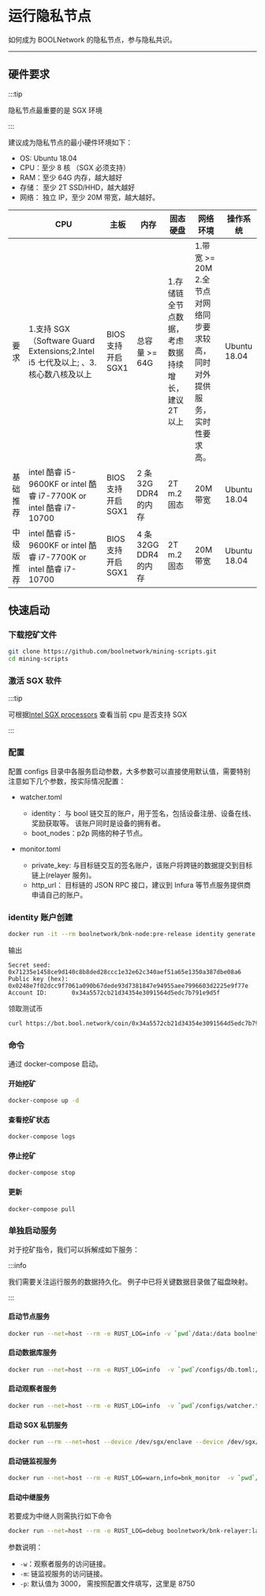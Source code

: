 # 运行隐私节点

如何成为 BOOLNetwork 的隐私节点，参与隐私共识。

---

## 硬件要求

:::tip

隐私节点最重要的是 SGX 环境

:::

建议成为隐私节点的最小硬件环境如下：

- OS: Ubuntu 18.04
- CPU：至少 8 核 （SGX 必须支持）
- RAM：至少 64G 内存，越大越好
- 存储： 至少 2T SSD/HHD，越大越好
- 网络： 独立 IP，至少 20M 带宽，越大越好。

|            | CPU                                                                               | 主板               | 内存                  | 固态硬盘                                           | 网络环境                                                                   | 操作系统     |
| ---------- | --------------------------------------------------------------------------------- | ------------------ | --------------------- | -------------------------------------------------- | -------------------------------------------------------------------------- | ------------ |
| 要求       | 1.支持 SGX（Software Guard Extensions;2.Intel i5 七代及以上; 、3.核心数八核及以上 | BIOS 支持开启 SGX1 | 总容量 >= 64G         | 1.存储链全节点数据，考虑数据持续增长，建议 2T 以上 | 1.带宽 >= 20M 2.全节点对网络同步要求较高，同时对外提供服务，实时性要求高。 | Ubuntu 18.04 |
| 基础推荐   | intel 酷睿 i5-9600KF or intel 酷睿 i7-7700K or intel 酷睿 i7-10700                | BIOS 支持开启 SGX1 | 2 条 32G DDR4 的内存  | 2T m.2 固态                                        | 20M 带宽                                                                   | Ubuntu 18.04 |
| 中级版推荐 | intel 酷睿 i5-9600KF or intel 酷睿 i7-7700K or intel 酷睿 i7-10700                | BIOS 支持开启 SGX1 | 4 条 32GG DDR4 的内存 | 2T m.2 固态                                        | 20M 带宽                                                                   | Ubuntu 18.04 |

## 快速启动

### 下载挖矿文件

```bash
git clone https://github.com/boolnetwork/mining-scripts.git
cd mining-scripts
```

### 激活 SGX 软件

:::tip

可根据[Intel SGX processors](https://www.intel.com/content/www/us/en/support/articles/000028173/processors.html) 查看当前 cpu 是否支持 SGX

:::

### 配置

配置 configs 目录中各服务启动参数，大多参数可以直接使用默认值，需要特别注意如下几个参数，按实际情况配置：

- watcher.toml

  - identity： 与 bool 链交互的账户，用于签名，包括设备注册、设备在线、奖励获取等。 该账户同时是设备的拥有者。
  - boot_nodes：p2p 网络的种子节点。

- monitor.toml
  - private_key: 与目标链交互的签名账户，该账户将跨链的数据提交到目标链上(relayer 服务)。
  - http_url： 目标链的 JSON RPC 接口，建议到 Infura 等节点服务提供商申请自己的账户。

### identity 账户创建

```bash
docker run -it --rm boolnetwork/bnk-node:pre-release identity generate
```

输出

```text
Secret seed:      0x71235e1458ce9d140c8b8ded28ccc1e32e62c340aef51a65e1350a387dbe08a6
Public key (hex): 0x0248e7f02dcc9f7061a090b67dede93d7381847e94955aee7996603d2225e9f77e
Account ID:       0x34a5572cb21d34354e3091564d5edc7b791e9d5f
```

领取测试币

```bash
curl https://bot.bool.network/coin/0x34a5572cb21d34354e3091564d5edc7b791e9d5f
```

### 命令

通过 docker-compose 启动。

#### 开始挖矿

```bash
docker-compose up -d
```

#### 查看挖矿状态

```bash
docker-compose logs
```

#### 停止挖矿

```bash
docker-compose stop
```

#### 更新

```bash
docker-compose pull
```

### 单独启动服务

对于挖矿指令，我们可以拆解成如下服务：

:::info

我们需要关注运行服务的数据持久化。 例子中已将关键数据目录做了磁盘映射。

:::

#### 启动节点服务

```bash
docker run --net=host --rm -e RUST_LOG=info -v `pwd`/data:/data boolnetwork/bnk-node:latest --unsafe-ws-external
```

#### 启动数据库服务

```bash
docker run --net=host --rm -e RUST_LOG=info  -v `pwd`/configs/db.toml:/bnk/db.toml -v `pwd`/data:/bnk/data boolnetwork/bnk-database:latest
```

#### 启动观察者服务

```bash
docker run --net=host --rm -e RUST_LOG=info  -v `pwd`/configs/watcher.toml:/bnk/watcher.toml boolnetwork/bnk-watcher:latest
```

#### 启动 SGX 私钥服务

```bash
docker run --rm --net=host --device /dev/sgx/enclave --device /dev/sgx/provision -v `pwd`/configs/key.toml:/bnk/key.toml -p 9701:9701  -e RUST_LOG=info boolnetwork/bnk-sgx-key-server
```

#### 启动链监视服务

```bash
docker run --net=host --rm -e RUST_LOG=warn,info=bnk_monitor  -v `pwd`/configs/monitor.toml:/bnk/monitor.toml -v `pwd`/data:/bnk/data boolnetwork/bnk-monitor:latest
```

#### 启动中继服务

若要成为中继人则需执行如下命令

```bash
docker run --net=host --rm -e RUST_LOG=debug boolnetwork/bnk-relayer:latest -w=http://127.0.0.1:8720 -m=http://127.0.0.1:8740 -p=8750
```

参数说明：

- `-w`：观察者服务的访问链接。
- `-m`: 链监视服务的访问链接。
- `-p`: 默认值为 3000， 需按照配置文件填写，这里是 8750
